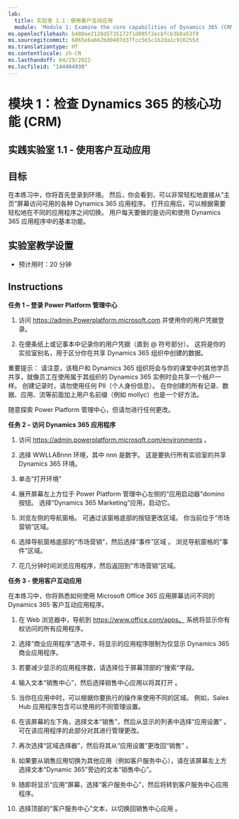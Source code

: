 ```yaml
---
lab:
  title: 实验室 1.1：使用客户互动应用
  module: 'Module 1: Examine the core capabilities of Dynamics 365 (CRM)'
ms.openlocfilehash: b480ae2128d5735172f1d005f2ecbfcb3b8a53f9
ms.sourcegitcommit: 6065e6a662bd0407d37fcc565c1b2da1c916255d
ms.translationtype: HT
ms.contentlocale: zh-CN
ms.lasthandoff: 04/29/2022
ms.locfileid: "144404930"
---
```

<a name="module-1-examine-the-core-capabilities-of-dynamics-365-crm"></a>模块 1：检查 Dynamics 365 的核心功能 (CRM)
========================

## <a name="practice-lab-11---work-with-customer-engagement-apps"></a>实践实验室 1.1 - 使用客户互动应用 

## <a name="objectives"></a>目标

在本练习中，你将首先登录到环境。 然后，你会看到，可以非常轻松地直接从“主页”屏幕访问可用的各种 Dynamics 365 应用程序。 打开应用后，可以根据需要轻松地在不同的应用程序之间切换。 用户每天要做的是访问和使用 Dynamics 365 应用程序中的基本功能。


## <a name="lab-setup"></a>实验室教学设置

  - 预计用时：20 分钟

## <a name="instructions"></a>Instructions

**任务 1 – 登录 Power Platform 管理中心**

1. 访问 https://admin.Powerplatform.microsoft.com 并使用你的用户凭据登录。

2. 在便条纸上或记事本中记录你的用户凭据（直到 @ 符号部分）。 这将是你的实验室别名，用于区分你在共享 Dynamics 365 组织中创建的数据。

重要提示： 请注意，该租户和 Dynamics 365 组织将会与你的课堂中的其他学员共享，就像员工在使用属于其组织的 Dynamics 365 实例时会共享一个租户一样。 创建记录时，请勿使用任何 PII（个人身份信息）。 在你创建的所有记录、数据、应用、流等前面加上用户名前缀（例如 mollyc）也是一个好方法。

随意探索 Power Platform 管理中心，但请勿进行任何更改。

**任务 2 – 访问 Dynamics 365 应用程序**

1. 访问 https://admin.powerplatform.microsoft.com/environments 。

2. 选择 WWLLABnnn 环境，其中 nnn 是数字。 这是要执行所有实验室的共享 Dynamics 365 环境。

3. 单击“打开环境”

4. 展开屏幕左上方位于 Power Platform 管理中心左侧的“应用启动器”domino 按钮。 选择“Dynamics 365 Marketing”应用，启动它。

5. 浏览左侧的导航窗格。 可通过该窗格底部的按钮更改区域。 你当前位于“市场营销”区域。

6. 选择导航窗格底部的“市场营销”，然后选择“事件”区域 。 浏览导航窗格的“事件”区域。

7. 花几分钟时间浏览应用程序，然后返回到“市场营销”区域。

**任务 3 - 使用客户互动应用**

在本练习中，你将熟悉如何使用 Microsoft Office 365 应用屏幕访问不同的 Dynamics 365 客户互动应用程序。

1.  在 Web 浏览器中，导航到 https://www.office.com/apps。 系统将显示你有权访问的所有应用程序。   

2.  选择“商业应用程序”选项卡，将显示的应用程序限制为仅显示 Dynamics 365 商业应用程序。   

3.  若要减少显示的应用程序数，请选择位于屏幕顶部的“搜索”字段。 
 
4.  输入文本“销售中心”，然后选择销售中心应用以将其打开 。   

5. 当你在应用中时，可以根据你要执行的操作来使用不同的区域。 例如，Sales Hub 应用程序包含可以使用的不同管理设置。 

6. 在该屏幕的左下角，选择文本“销售”，然后从显示的列表中选择“应用设置” 。  可在该应用程序的此部分对其进行管理更改。  

7. 再次选择“区域选择器”，然后将其从“应用设置”更改回“销售” 。

8. 如果要从销售应用切换为其他应用（例如客户服务中心），请在该屏幕左上方选择文本“Dynamic 365”旁边的文本“销售中心”。 

9. 随即将显示“应用”屏幕，选择“客户服务中心”，然后将转到客户服务中心应用程序。 

10. 选择顶部的“客户服务中心”文本，以切换回销售中心应用 。 
